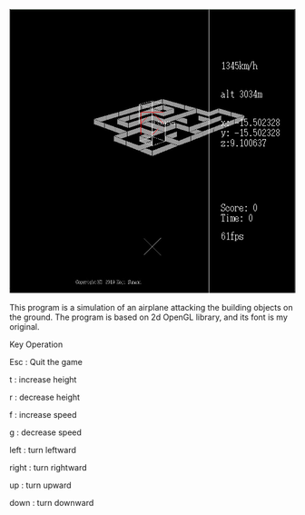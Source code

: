 ![Screenshot](demo.jpg)

This program is a simulation of an airplane attacking the building objects on the ground.
The program is based on 2d OpenGL library, and its font is my original.

Key Operation

Esc : Quit the game

t	: increase height

r	: decrease height

f	: increase speed

g	: decrease speed

left	: turn leftward

right	: turn rightward

up		: turn upward

down	: turn downward


